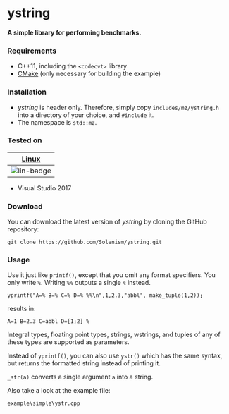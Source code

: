 # ystring
**A simple library for performing benchmarks.**

### Requirements

- C++11, including the ```<codecvt>``` library
- [CMake](https://cmake.org/) (only necessary for building the example)

### Installation

- *ystring* is header only. Therefore, simply copy ```includes/mz/ystring.h``` into a directory of your choice, and ```#include``` it.
- The namespace is ```std::mz```.

### Tested on

| [Linux][lin-link] |
| :---------------: |
| ![lin-badge]      |

[lin-badge]: https://travis-ci.org/HighDefinist/ystring.svg?branch=master "Travis build status"
[lin-link]:  https://travis-ci.org/HighDefinist/ystring "Travis build status"

- Visual Studio 2017

### Download 

You can download the latest version of *ystring* by cloning the GitHub repository:

	git clone https://github.com/Solenism/ystring.git
	
### Usage

Use it just like ```printf()```, except that you omit any format specifiers. You only write ```%```. Writing ```%%``` outputs a single ```%``` instead.

	yprintf("A=% B=% C=% D=% %%\n",1,2.3,"abbl", make_tuple(1,2));

results in:

	A=1 B=2.3 C=abbl D=[1;2] %
  
Integral types, floating point types, strings, wstrings, and tuples of any of these types are supported as parameters. 

Instead of ```yprintf()```, you can also use ```ystr()``` which has the same syntax, but returns the formatted string instead of printing it. 

```_str(a)``` converts a single argument ```a``` into a string.

Also take a look at the example file:

	example\simple\ystr.cpp
